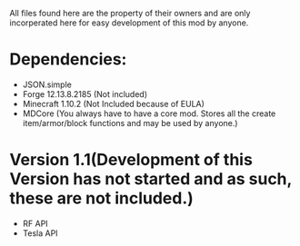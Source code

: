 All files found here are the property of their owners and are only incorperated here for easy development of this mod by anyone.

# Dependencies:
* JSON.simple
* Forge 12.13.8.2185 (Not included)
* Minecraft 1.10.2 (Not Included because of EULA)
* MDCore (You always have to have a core mod. Stores all the create item/armor/block functions and may be used by anyone.)
# Version 1.1(Development of this Version has not started and as such, these are not included.)
* RF API
* Tesla API
